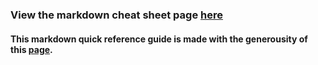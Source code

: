 ### View the markdown cheat sheet page [here](https://franzaurus.github.io/markdown-cheat-sheet/)
#### This markdown quick reference guide is made with the generousity of this [page](https://www.markdownguide.org/cheat-sheet/).

